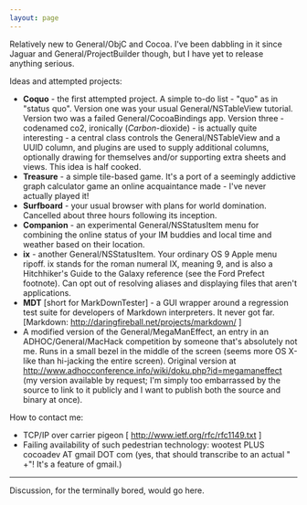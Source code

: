 ```yaml
---
layout: page
---
```




Relatively new to General/ObjC and Cocoa. I've been dabbling in it since Jaguar and General/ProjectBuilder though, but I have yet to release anything serious.

Ideas and attempted projects:

* **Coquo** - the first attempted project. A simple to-do list - "quo" as in "status quo". Version one was your usual General/NSTableView tutorial. Version two was a failed General/CocoaBindings app. Version three - codenamed co2, ironically (*Carbon*-dioxide) - is actually quite interesting - a central class controls the General/NSTableView and a UUID column, and plugins are used to supply additional columns, optionally drawing for themselves and/or supporting extra sheets and views. This idea is half cooked.
* **Treasure** - a simple tile-based game. It's a port of a seemingly addictive graph calculator game an online acquaintance made - I've never actually played it!
* **Surfboard** - your usual browser with plans for world domination. Cancelled about three hours following its inception.
* **Companion** - an experimental General/NSStatusItem menu for combining the online status of your IM buddies and local time and weather based on their location. 
* **ix** - another General/NSStatusItem. Your ordinary OS 9 Apple menu ripoff. ix stands for the roman numeral IX, meaning 9, and is also a Hitchhiker's Guide to the Galaxy reference (see the Ford Prefect footnote). Can opt out of resolving aliases and displaying files that aren't applications.
* **MDT** [short for M<nowiki/>arkDownTester] - a GUI wrapper around a regression test suite for developers of Markdown interpreters. It never got far. [Markdown: http://daringfireball.net/projects/markdown/ ]
* A modified version of the General/MegaManEffect, an entry in an ADHOC/General/MacHack competition by someone that's absolutely not me. Runs in a small bezel in the middle of the screen (seems more OS X-like than hi-jacking the entire screen). Original version at http://www.adhocconference.info/wiki/doku.php?id=megamaneffect (my version available by request; I'm simply too embarrassed by the source to link to it publicly and I want to publish both the source and binary at once).


How to contact me:

* TCP/IP over carrier pigeon [ http://www.ietf.org/rfc/rfc1149.txt ]
* Failing availability of such pedestrian technology: wootest PLUS cocoadev AT gmail DOT com (yes, that should transcribe to an actual "    +"! It's a feature of gmail.)


----

Discussion, for the terminally bored, would go here.